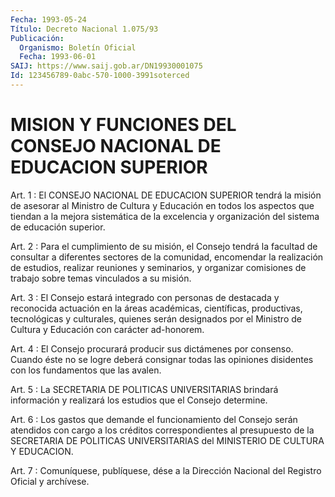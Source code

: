 ```yaml
---
Fecha: 1993-05-24
Título: Decreto Nacional 1.075/93
Publicación:
  Organismo: Boletín Oficial
  Fecha: 1993-06-01
SAIJ: https://www.saij.gob.ar/DN19930001075
Id: 123456789-0abc-570-1000-3991soterced
---
```

# MISION Y FUNCIONES DEL CONSEJO NACIONAL DE EDUCACION SUPERIOR

<a id="1"></a>
Art.  1  : El CONSEJO NACIONAL DE EDUCACION SUPERIOR tendrá la misión de asesorar  al Ministro de Cultura y Educación en todos los aspectos que tiendan  a  la  mejora  sistemática de la excelencia y organización del sistema de educación superior.

<a id="2"></a>
Art.  2 : Para el cumplimiento de su misión, el Consejo tendrá la facultad  de  consultar  a  diferentes sectores de la comunidad, encomendar  la  realización  de  estudios,   realizar  reuniones  y seminarios,  y  organizar  comisiones  de  trabajo    sobre   temas vinculados a su misión.

<a id="3"></a>
Art. 3 : El Consejo estará integrado con personas de destacada y  reconocida   actuación  en  la  áreas  académicas,  científicas, productivas, tecnológicas  y  culturales,  quienes serán designados por  el  Ministro  de Cultura y Educación con carácter  ad-honorem.

<a id="4"></a>
Art.  4  :  El  Consejo  procurará producir sus dictámenes por consenso.  Cuando  éste  no se logre  deberá  consignar  todas  las opiniones  disidentes  con  los    fundamentos    que  las  avalen.

<a id="5"></a>
Art.  5  :  La SECRETARIA DE POLITICAS UNIVERSITARIAS brindará información y realizará  los  estudios  que  el  Consejo determine.

<a id="6"></a>
Art.  6 : Los gastos que demande el funcionamiento del Consejo serán atendidos  con  cargo  a  los  créditos  correspondientes  al presupuesto  de  la  SECRETARIA  DE  POLITICAS  UNIVERSITARIAS  del MINISTERIO DE CULTURA Y EDUCACION.

<a id="7"></a>
Art. 7 : Comuníquese, publíquese, dése a la Dirección Nacional del Registro Oficial y archívese.